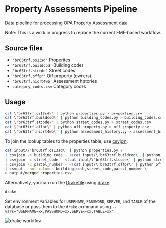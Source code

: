 # Property Assessments Pipeline
Data pipeline for processing OPA Property Assessment data

Note: This is a work in progress to replace the current FME-based workflow.

## Source files
- `'br63trf.os13sd'` Properites
- `'br63trf.buildcod'` Building codes
- `'br63trf.stcode'` Street codes
- `'br63trf.offpr'` Off property (owners)
- `'br63trf.nicrt4wb'` Assessment histories
- `category_codes.csv` Category codes

## Usage
```bash
cat \'br63trf.os13sd\' | python properties.py > properties.csv
cat \'br63trf.buildcod\' | python building_codes.py > building_codes.csv
cat \'br63trf.stcode\' | python street_codes.py > street_codes.csv
cat \'br63trf.offpr\' | python off_property.py > off_property.csv
cat \'br63trf.nicrt4wb\' | python assessment_history.py > assessment_history.csv
```

To join the lookup tables to the properties table, use
[csvjoin](http://csvkit.readthedocs.org/en/0.9.1/scripts/csvjoin.html):

```bash
cat input/\'br63trf.os13sd\' | python properties.py \
| csvjoin -c building_code - <(cat input/\'br63trf.buildcod\' | python building_codes.py) \
| csvjoin -c street_code - <(cat input/\'br63trf.stcode\' | python street_codes.py) \
| csvjoin -c parcel_number - <(cat input/\'br63trf.offpr\' | python off_property.py) \
| csvcut --not-columns building_code,street_code,parcel_number \
> output/merged_properties.csv
```

Alternatively, you can run the [Drakefile](Drakefile) using [drake](https://github.com/Factual/drake).
```bash
drake
```
Set environment variables for `USERNAME`, `PASSWORD`, `SERVER`, and `TABLE` of the
database or pass them to the `drake` command using
`--vars="USERNAME=xx,PASSWORD=xx,SERVER=xx,TABLE=xx"`

![drake workflow](http://i.imgur.com/62xrLKi.png)